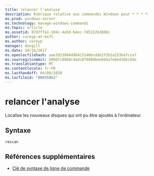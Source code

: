 ```yaml
---
title: relancer l'analyse
description: Rubrique relative aux commandes Windows pour * * * *-
ms.prod: windows-server
ms.technology: manage-windows-commands
ms.topic: article
ms.assetid: 87d7f7a1-104c-4a5d-b4ec-7d532263888c
author: coreyp-at-msft
ms.author: coreyp
manager: dongill
ms.date: 10/16/2017
ms.openlocfilehash: aae3d33984dd64c5140bcdde2f2b2a253bafcce7
ms.sourcegitcommit: b00d7c8968c4adc8f699dbee694afe6ed36bc9de
ms.translationtype: MT
ms.contentlocale: fr-FR
ms.lasthandoff: 04/08/2020
ms.locfileid: "80835862"
---
```

# <a name="rescan"></a>relancer l'analyse



Localise les nouveaux disques qui ont pu être ajoutés à l’ordinateur.

## <a name="syntax"></a>Syntaxe

```
rescan
```

## <a name="additional-references"></a>Références supplémentaires

- [Clé de syntaxe de ligne de commande](command-line-syntax-key.md)

